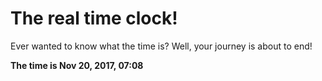 # The real time clock!

Ever wanted to know what the time is? Well, your journey is about to end!

**The time is Nov 20, 2017, 07:08**
